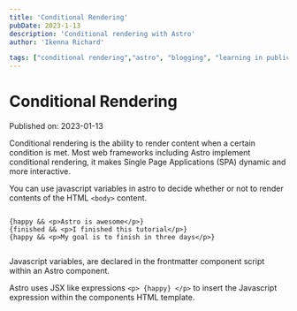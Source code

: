 ```yaml
---
title: 'Conditional Rendering'
pubDate: 2023-1-13
description: 'Conditional rendering with Astro'
author: 'Ikenna Richard'

tags: ["conditional rendering","astro", "blogging", "learning in public"]
---
```


# Conditional Rendering

Published on: 2023-01-13

Conditional rendering is the ability to render content when a certain condition is met. Most web frameworks including Astro implement conditional rendering, it makes Single Page Applications (SPA) dynamic  and more interactive. 

You can use javascript variables in astro to decide whether or not to render contents of the HTML `<body>` content.
```astro

{happy && <p>Astro is awesome</p>}
{finished && <p>I finished this tutorial</p>}
{happy && <p>My goal is to finish in three days</p>}


```

Javascript variables, are declared in the frontmatter component script within an Astro component. 

Astro uses JSX like expressions `<p> {happy} </p>` to insert the Javascript expression within the components HTML template.